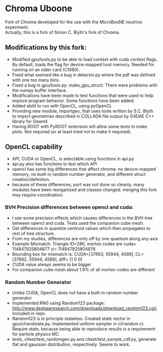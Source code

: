 # Chroma Uboone

Fork of Chroma developed for the use with the MicroBooNE neutrino experiment.  
Actually, this is a fork of Simon C. Blyth's fork of Chroma.

## Modifications by this fork:

* Modified gpu/tools.py to be able to load context with cuda context flags.  
  By default, loads the flag for device-mapped host memory. 
  Needed for running on an older card (C1080).
* Fixed what seemed like a bug in detector.py where the pdf was defined with one too many bins.
* Fixed a bug in gpu/tools.py: make_gpu_struct.  There were problems with the numpy buffer interface.
* Modifications have been made to test functions that were used to help explore program behavior.  Some functions have been added.
* Added abilit to run with OpenCL, using pyOpenCL
* Providing new module, importgeo, that uses tools written by S.C. Blyth to import geometries described in
  COLLADA file output by G4DAE C++ library for Geant4
* Having ROOT with PyROOT extension will allow some tests to make plots. 
  Not required (or at least tried not to make it required).

## OpenCL capability

* API, CUDA or OpenCL, is selectable using functions in api.py
* api.py also has functions to test which API
* opencl has some big differences that affect chroma: no device-mapped memory, no built-in random number generator, and different struct creation/definition.
* because of these differences, port was not done so cleanly.  many modules have been reorganized and classes changed. merging this fork may require coordination.

### BVH Precision differences between opencl and cuda:

* I see some precision effects which causes differences in the BVH tree between opencl and cuda.  Tests used the companion cube mesh.
* Get differences in quantize centroid values which then propagates to rest of tree structure.
* From my studies, differences are only off by one quantum along any axis
* Example Mismatch: Triangle ID=286, morton codes are  cuda= 114847925804877  cl= 114847925804876
* Bounding box for mismatch is:
  CUDA=[37663, 55944, 4589],  CL=[37662, 55944, 4589], diff= [1 0 0]
* CUDA value always seems to be bigger
* For companion cube mesh about 1.9% of all morton codes are different

### Random Number Generator

* Unlike CUDA, OpenCL does not have a built-in random number generator
* Implemented RNG using Random123 package: http://www.deshawresearch.com/downloads/download_random123.cgi/. Included in repo.
* Random123 is in principle stateless. Created state vector in gpu/clrandstate.py. Implemented uniform sampler in cl/random.cl. 
Require state, because being able to reproduce results is a requirement for particle physics MC.
* tests, cltest/test_randomgen.py and cltest/test_sample_cdf.py, generate flat and gaussian distribution, respectively. Seems to work.
